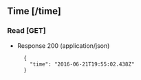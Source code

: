 ## Time [/time]

### Read [GET]

+ Response 200 (application/json)

        {
          "time": "2016-06-21T19:55:02.438Z"
        }
